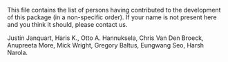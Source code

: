 This file contains the list of persons having contributed to the development of this package (in a non-specific order). If your name is not present here and you think it should, please contact us. 

Justin Janquart, Haris K., Otto A. Hannuksela, Chris Van Den Broeck, Anupreeta More, Mick Wright, Gregory Baltus, Eungwang Seo, Harsh Narola.
